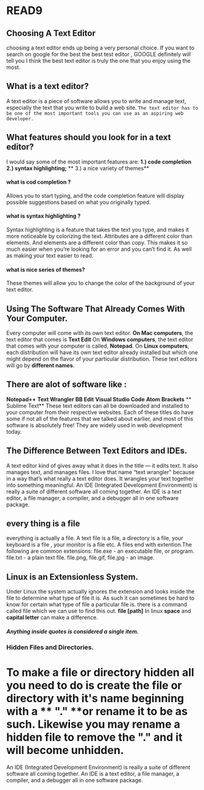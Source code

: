 # READ9 
## Choosing A Text Editor
 choosing a text editor
ends up being a very personal choice. If you want to search on google for the best the best test editor , GOOGLE definitely will tell you I think the best text editor is truly the one that you enjoy using the most. 

## What is a text editor?
A text editor is a piece of software allows you to write and manage text, especially the text that you write
to build a web site. ```The text editor has to be one of the most important tools you can use as an aspiring web developer.```

## What features should you look for in a text editor?
 I would say some of the most important features are:
  **1.) code completion**
  **2.) syntax highlighting;**
** 3.) a nice variety of themes**
 
 
#### what is cod completion ?
 Allows you to start typing, and the code completion
feature will display possible suggestions based on what you originally typed. 

 #### what is syntax highlighting ?
  Syntax highlighting is a feature that takes the text you
type, and makes it more noticeable by colorizing the text. Attributes are a different color than elements. And elements are a different color than copy. This makes it so much easier when you’re looking for an error and you can’t find it. As well as making your text easier to read.

 #### what is nice series of themes?
  These themes will allow you to change the color of
the background of your text editor.

 ## Using The Software That Already Comes With Your Computer.
Every computer will come with its own text editor.
 **On Mac computers**, the text editor that comes is 
**Text Edit** 
On **Windows computers**, the text editor that comes with
your computer is called, **Notepad**.
 On **Linux computers**, each distribution will have its own text editor already installed but which one might depend on the flavor of your particular distribution. These text editors will go by **different names**.


## There are alot of software like : 
**Notepad++**
**Text Wrangler**
**BB Edit**
**Visual Studio Code**
**Atom**
**Brackets**
** Sublime Text**
These text editors can all be downloaded and installed to your computer from their respective websites.
 Each of these titles do have some if not all of the features that we talked about earlier, and most of this software is absolutely free! They are widely used in web development today.

## The Difference Between Text Editors and IDEs.
A text editor kind of gives away what it does in the title — it edits text. It also manages text, and manages files. I love that name “text wrangler” because in a way that’s what really a text editor does. It wrangles your text together into something meaningful.
An IDE (Integrated Development Environment) is really a suite of different software all coming together. An IDE is a text editor, a file manager, a compiler, and a debugger all in one software package.

## every thing is a file
 everything is actually a file. A text file is a file, a directory is a file, your keyboard is a file , your monitor is a file etc. 
 A files end with extention.The following are common extensions:
file.exe - an executable file, or program.
file.txt - a plain text file.
file.png, file.gif, file.jpg - an image.

## Linux is an Extensionless System.
 Under Linux the system actually ignores the extension and looks inside the file to determine what type of file it is. As such it can sometimes be hard to know for certain what type of file a particular file is. there is a command called file which we can use to find this out.
 **file [path]**
In linux **space** and **capital letter** can make a difference.

##### Anything inside quotes is considered a single item.

### Hidden Files and Directories.
To make a file or directory hidden all you need to do is create the file or directory with it's name beginning with a ** "." **or rename it to be as such. Likewise you may rename a hidden file to remove the **"."** and it will become unhidden.
=======
An IDE (Integrated Development Environment) is really a suite of different software all coming together. An IDE is a text editor, a file manager, a compiler, and a debugger all in one software package.


